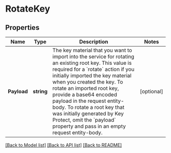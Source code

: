 # RotateKey

## Properties

Name | Type | Description | Notes
------------ | ------------- | ------------- | -------------
**Payload** | **string** | The key material that you want to import into the service for rotating an existing root key. This value is  required for a &#x60;rotate&#x60; action if you initially imported the key material when you created the key.     To rotate an imported root key, provide a base64 encoded payload in the request entity-body. To rotate a root key that was initially generated by Key Protect, omit the &#x60;payload&#x60; property and pass in an empty request entity-body. | [optional] 

[[Back to Model list]](../README.md#documentation-for-models) [[Back to API list]](../README.md#documentation-for-api-endpoints) [[Back to README]](../README.md)


